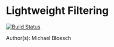 Lightweight Filtering
=====================

[![Build Status](http://129.132.38.183:8080/buildStatus/icon?job=light_weight_filtering)](http://129.132.38.183:8080/view/legged_robotics/job/light_weight_filtering/)

Author(s): Michael Bloesch